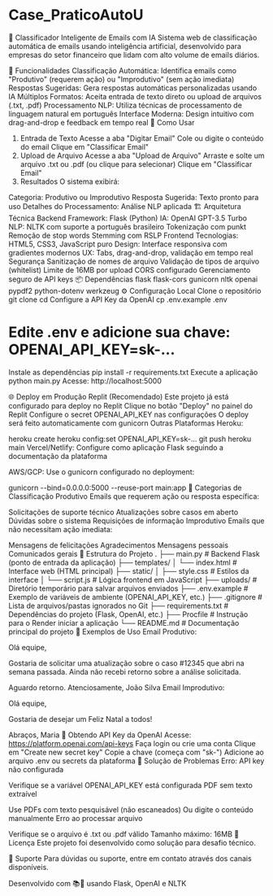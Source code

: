 # Case_PraticoAutoU

📧 Classificador Inteligente de Emails com IA
Sistema web de classificação automática de emails usando inteligência artificial, desenvolvido para empresas do setor financeiro que lidam com alto volume de emails diários.

🎯 Funcionalidades
Classificação Automática: Identifica emails como "Produtivo" (requerem ação) ou "Improdutivo" (sem ação imediata)
Respostas Sugeridas: Gera respostas automáticas personalizadas usando IA
Múltiplos Formatos: Aceita entrada de texto direto ou upload de arquivos (.txt, .pdf)
Processamento NLP: Utiliza técnicas de processamento de linguagem natural em português
Interface Moderna: Design intuitivo com drag-and-drop e feedback em tempo real
🚀 Como Usar
1. Entrada de Texto
Acesse a aba "Digitar Email"
Cole ou digite o conteúdo do email
Clique em "Classificar Email"
2. Upload de Arquivo
Acesse a aba "Upload de Arquivo"
Arraste e solte um arquivo .txt ou .pdf (ou clique para selecionar)
Clique em "Classificar Email"
3. Resultados
O sistema exibirá:

Categoria: Produtivo ou Improdutivo
Resposta Sugerida: Texto pronto para uso
Detalhes do Processamento: Análise NLP aplicada
🏗️ Arquitetura Técnica
Backend
Framework: Flask (Python)
IA: OpenAI GPT-3.5 Turbo
NLP: NLTK com suporte a português brasileiro
Tokenização com punkt
Remoção de stop words
Stemming com RSLP
Frontend
Tecnologias: HTML5, CSS3, JavaScript puro
Design: Interface responsiva com gradientes modernos
UX: Tabs, drag-and-drop, validação em tempo real
Segurança
Sanitização de nomes de arquivo
Validação de tipos de arquivo (whitelist)
Limite de 16MB por upload
CORS configurado
Gerenciamento seguro de API keys
📦 Dependências
flask
flask-cors
gunicorn
nltk
openai
pypdf2
python-dotenv
werkzeug
⚙️ Configuração Local
Clone o repositório
git clone <seu-repositorio>
cd <nome-do-projeto>
Configure a API Key da OpenAI
cp .env.example .env
# Edite .env e adicione sua chave: OPENAI_API_KEY=sk-...
Instale as dependências
pip install -r requirements.txt
Execute a aplicação
python main.py
Acesse: http://localhost:5000

🌐 Deploy em Produção
Replit (Recomendado)
Este projeto já está configurado para deploy no Replit
Clique no botão "Deploy" no painel do Replit
Configure o secret OPENAI_API_KEY nas configurações
O deploy será feito automaticamente com gunicorn
Outras Plataformas
Heroku:

heroku create <nome-app>
heroku config:set OPENAI_API_KEY=sk-...
git push heroku main
Vercel/Netlify: Configure como aplicação Flask seguindo a documentação da plataforma

AWS/GCP: Use o gunicorn configurado no deployment:

gunicorn --bind=0.0.0.0:5000 --reuse-port main:app
📝 Categorias de Classificação
Produtivo
Emails que requerem ação ou resposta específica:

Solicitações de suporte técnico
Atualizações sobre casos em aberto
Dúvidas sobre o sistema
Requisições de informação
Improdutivo
Emails que não necessitam ação imediata:

Mensagens de felicitações
Agradecimentos
Mensagens pessoais
Comunicados gerais
🔧 Estrutura do Projeto
.
├── main.py                 # Backend Flask (ponto de entrada da aplicação)
├── templates/
│   └── index.html          # Interface web (HTML principal)
├── static/
│   ├── style.css           # Estilos da interface
│   └── script.js           # Lógica frontend em JavaScript
├── uploads/                # Diretório temporário para salvar arquivos enviados
├── .env.example            # Exemplo de variáveis de ambiente (OPENAI_API_KEY, etc.)
├── .gitignore              # Lista de arquivos/pastas ignorados no Git
├── requirements.txt        # Dependências do projeto (Flask, OpenAI, etc.)
├── Procfile                # Instrução para o Render iniciar a aplicação
└── README.md               # Documentação principal do projeto
🎨 Exemplos de Uso
Email Produtivo:

Olá equipe,

Gostaria de solicitar uma atualização sobre o caso #12345 
que abri na semana passada. Ainda não recebi retorno sobre 
a análise solicitada.

Aguardo retorno.
Atenciosamente,
João Silva
Email Improdutivo:

Olá equipe,

Gostaria de desejar um Feliz Natal a todos!

Abraços,
Maria
🔐 Obtendo API Key da OpenAI
Acesse: https://platform.openai.com/api-keys
Faça login ou crie uma conta
Clique em "Create new secret key"
Copie a chave (começa com "sk-")
Adicione ao arquivo .env ou secrets da plataforma
🐛 Solução de Problemas
Erro: API key não configurada

Verifique se a variável OPENAI_API_KEY está configurada
PDF sem texto extraível

Use PDFs com texto pesquisável (não escaneados)
Ou digite o conteúdo manualmente
Erro ao processar arquivo

Verifique se o arquivo é .txt ou .pdf válido
Tamanho máximo: 16MB
📄 Licença
Este projeto foi desenvolvido como solução para desafio técnico.

👥 Suporte
Para dúvidas ou suporte, entre em contato através dos canais disponíveis.

Desenvolvido com 📚🤖 usando Flask, OpenAI e NLTK
